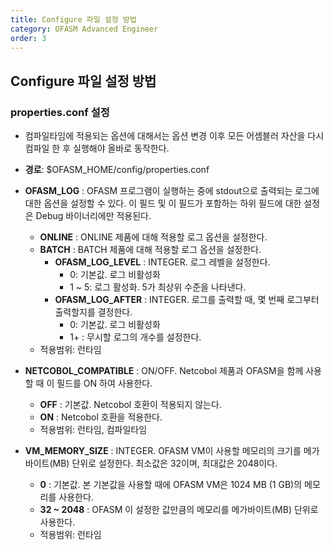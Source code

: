 ```yaml
---
title: Configure 파일 설정 방법
category: OFASM Advanced Engineer
order: 3
---
```


## Configure 파일 설정 방법

### properties.conf 설정

* 컴파일타임에 적용되는 옵션에 대해서는 옵션 변경 이후 모든 어셈블러 자산을 다시 컴파일 한 후 실행해야 올바로 동작한다.

* **경로**: $OFASM_HOME/config/properties.conf

* **OFASM_LOG** : OFASM 프로그램이 실행하는 중에 stdout으로 출력되는 로그에 대한 옵션을 설정할 수 있다. 이 필드 및 이 필드가 포함하는 하위 필드에 대한 설정은 Debug 바이너리에만 적용된다.
    * **ONLINE** : ONLINE 제품에 대해 적용할 로그 옵션을 설정한다.
    * **BATCH** : BATCH 제품에 대해 적용할 로그 옵션을 설정한다.
        * **OFASM_LOG_LEVEL** : INTEGER. 로그 레벨을 설정한다.
          * 0: 기본값. 로그 비활성화
          * 1 ~ 5: 로그 활성화. 5가 최상위 수준을 나타낸다.
        * **OFASM_LOG_AFTER** : INTEGER. 로그를 출력할 때, 몇 번째 로그부터 출력할지를 결정한다.
          * 0: 기본값. 로그 비활성화
          * 1+ : 무시할 로그의 개수를 설정한다.
    * 적용범위: 런타임
* **NETCOBOL_COMPATIBLE** : ON/OFF. Netcobol 제품과 OFASM을 함께 사용할 때 이 필드를 ON 하여 사용한다.
    * **OFF** : 기본값. Netcobol 호환이 적용되지 않는다.
    * **ON** : Netcobol 호환을 적용한다. 
    * 적용범위: 런타임, 컴파일타임
* **VM_MEMORY_SIZE** : INTEGER. OFASM VM이 사용할 메모리의 크기를 메가바이트(MB) 단위로 설정한다. 최소값은 32이며, 최대값은 2048이다.
    * **0** : 기본값. 본 기본값을 사용할 때에 OFASM VM은 1024 MB (1 GB)의 메모리를 사용한다.
    * **32 ~ 2048** : OFASM 이 설정한 값만큼의 메모리를 메가바이트(MB) 단위로 사용한다.
    * 적용범위: 런타임